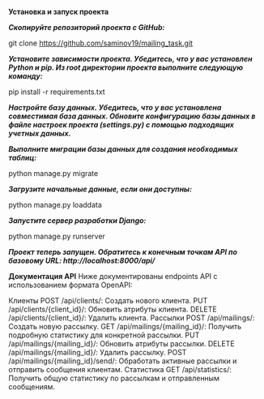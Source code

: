 **Установка и запуск проекта**

***Скопируйте репозиторий проекта с GitHub:***

git clone https://github.com/saminov19/mailing_task.git

***Установите зависимости проекта. Убедитесь, что у вас установлен Python и pip. Из root директории проекта выполните следующую команду:***

pip install -r requirements.txt


***Настройте базу данных. Убедитесь, что у вас установлена совместимая база данных. Обновите конфигурацию базы данных в файле настроек проекта (settings.py) с помощью подходящих учетных данных.***


***Выполните миграции базы данных для создания необходимых таблиц:***

python manage.py migrate


***Загрузите начальные данные, если они доступны:***

python manage.py loaddata <fixture-file>


***Запустите сервер разработки Django:***

python manage.py runserver


***Проект теперь запущен. Обратитесь к конечным точкам API по базовому URL: http://localhost:8000/api/***


**Документация API**
Ниже документированы endpoints API с использованием формата OpenAPI:

Клиенты
POST /api/clients/: Создать нового клиента.
PUT /api/clients/{client_id}/: Обновить атрибуты клиента.
DELETE /api/clients/{client_id}/: Удалить клиента.
Рассылки
POST /api/mailings/: Создать новую рассылку.
GET /api/mailings/{mailing_id}/: Получить подробную статистику для конкретной рассылки.
PUT /api/mailings/{mailing_id}/: Обновить атрибуты рассылки.
DELETE /api/mailings/{mailing_id}/: Удалить рассылку.
POST /api/mailings/{mailing_id}/send/: Обработать активные рассылки и отправить сообщения клиентам.
Статистика
GET /api/statistics/: Получить общую статистику по рассылкам и отправленным сообщениям.
